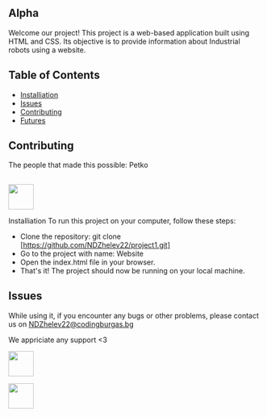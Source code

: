 ## Alpha
Welcome our project! This project is a web-based application built using HTML and CSS. Its objective is to provide information about Industrial robots using a website.

## Table of Contents
* [Installiation](#installiation)
* [Issues](#issues)
* [Contributing](#contributing) 
* [Futures](#features)

## Contributing
The people that made this possible: Petko

## <!DOCTYPE html>
<html>
<body>
   <p><a href="https://www.Youtube.com/"><img src="https://www.tutorialspoint.com/assets/questions/media/426142-1668760872.png" style="width:50px;height:50px;"></a></p>   
</body>
</html>Installiation
To run this project on your computer, follow these steps:

* Clone the repository: git clone [https://github.com/NDZhelev22/project1.git]
* Go to the project with name: Website
* Open the index.html file in your browser.
* That's it! The project should now be running on your local machine.
	
## Issues
While using it, if you encounter any bugs or other problems, please contact us on NDZhelev22@codingburgas.bg


We appriciate any support <3
<!DOCTYPE html>
<html>
<body>
   <p><a href="https://www.Youtube.com/"><img src="https://www.tutorialspoint.com/assets/questions/media/426142-1668760872.png" style="width:50px;height:50px;"></a></p>   <p><a href="https://www.Instagram.com/"><img src="https://upload.wikimedia.org/wikipedia/commons/thumb/5/58/Instagram-Icon.png/1200px-Instagram-Icon.png" style="width:50px;height:50px;"></a></p>
</body>
</html>

